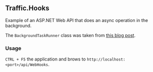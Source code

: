 ## Traffic.Hooks
Example of an ASP.NET Web API that does an async operation in the background.

The `BackgroundTaskRunner` class was taken from [this blog post](http://blog.stephencleary.com/2012/12/returning-early-from-aspnet-requests.html).

### Usage
`CTRL + F5` the application and brows to `http://localhost:<port>/api/WebHooks`.
